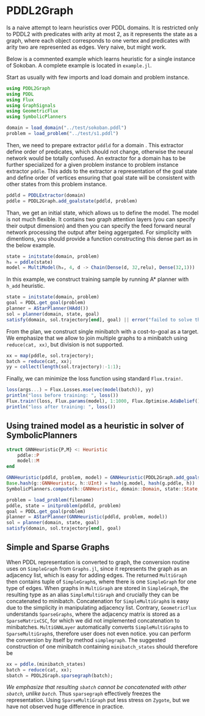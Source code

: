 # PDDL2Graph
Is a naive attempt to learn heuristics over PDDL domains. It is restricted only to PDDL2 with predicates with arity at most 2, as it represents the state as a graph, where each object corresponds to one vertex and predicates with arity two are represented as edges. Very naive, but might work.

Below is a commented example which learns heuristic for a single instance of Sokoban. A complete example is located in `example.jl`.

Start as usually with few imports and load domain and problem instance.
```julia
using PDDL2Graph
using PDDL
using Flux
using GraphSignals
using GeometricFlux
using SymbolicPlanners

domain = load_domain("../test/sokoban.pddl")
problem = load_problem("../test/s1.pddl")
```

Then, we need to prepare extractor `pddld` for a domain . This extractor define order of predicates, which should not change, otherwise the neural network would be totally confused. An extractor for a domain has to be further specialized for a given problem instance to problem instance extractor `pddle`. This adds to the extractor a representation of the goal state and define order of vertices ensuring that goal state will be consistent with other states from this problem instance. 
```julia
pddld = PDDLExtractor(domain)
pddle = PDDL2Graph.add_goalstate(pddld, problem)
```

Than, we get an initial state, which allows us to define the model. The model is not much flexible. It contains two graph attention layers (you can specify their output dimension) and then you can specify the feed forward neural network processing the output after being aggergated. For simplicity with dimentions, you should provide a function constructing this dense part as in the below example.
```julia
state = initstate(domain, problem)
h₀ = pddle(state)
model = MultiModel(h₀, 4, d -> Chain(Dense(d, 32,relu), Dense(32,1)))
```

In this example, we construct training sample by running A* planner with `h_add` heuristic.

```julia
state = initstate(domain, problem)
goal = PDDL.get_goal(problem)
planner = AStarPlanner(HAdd())
sol = planner(domain, state, goal)
satisfy(domain, sol.trajectory[end], goal) || error("failed to solve the problem")
```

From the plan, we construct single minibatch with a cost-to-goal as a target. We emphasize that we allow to join multiple graphs to a minibatch using `reduce(cat, xx)`, but division is not supported. 
```julia
xx = map(pddle, sol.trajectory);
batch = reduce(cat, xx);
yy = collect(length(sol.trajectory):-1:1);
```

Finally, we can minimize the loss function using standard `Flux.train!`.
```julia
loss(args...) = Flux.Losses.mse(vec(model(batch)), yy)
println("loss before training: ", loss())
Flux.train!(loss, Flux.params(model), 1:1000, Flux.Optimise.AdaBelief())
println("loss after training: ", loss())
```

## Using trained model as a heuristic in solver of SymbolicPlanners
```julia
struct GNNHeuristic{P,M} <: Heuristic 
	pddle::P
	model::M
end

GNNHeuristic(pddld, problem, model) = GNNHeuristic(PDDL2Graph.add_goalstate(pddld, problem), model)
Base.hash(g::GNNHeuristic, h::UInt) = hash(g.model, hash(g.pddle, h))
SymbolicPlanners.compute(h::GNNHeuristic, domain::Domain, state::State, spec::Specification) = only(h.model(h.pddle(state)))

problem = load_problem(filename)
pddle, state = initproblem(pddld, problem)
goal = PDDL.get_goal(problem)
planner = AStarPlanner(GNNHeuristic(pddld, problem, model))
sol = planner(domain, state, goal)
satisfy(domain, sol.trajectory[end], goal)
``` 

## Simple and Sparse Graphs
When PDDL representation is converted to graph, the conversion routine uses on `SimpleGraph` from `Graphs.jl`, since it represents the graph as an adjacency list, which is easy for adding edges. The returned `MultiGraph` then contains tuple of `SimpleGraph`s, where there is one `SimpleGraph` for one type of edges. When graphs in `MultiGraph` are stored in `SimpleGraph`, the resulting type as an alias `SimpleMultiGraph` and crucially they can be concatenated to minibatch. Concatenation for `SimpleMultiGraph`s is easy due to the simplicity in manipulating adjacency list. Contrary, `GeometricFlux` understands `SparseGraphs`, where the adjacency matrix is stored as a `SparseMatrixCSC`, for which we did not implemented concatenation to minibatches. `MultiGNNLayer` automatically converts `SimpleMultiGraph`s to `SparseMultiGraph`s, therefore user does not even notice. you can perform the conversion by itself by method `simplegraph`. The suggested construction of one minibatch containing `minibatch_states` should therefore be
```julia
xx = pddle.(minibatch_states)
batch = reduce(cat, xx);
sbatch = PDDL2Graph.sparsegraph(batch);
```
*We emphasize that resulting `sbatch` cannot be concatenated with other `sbatch`, unlike `batch`.* Thus `sparsegraph` effectively freezes the representation. Using `SparseMultiGraph` put less stress on `Zygote`, but we have not observed huge difference in practice.